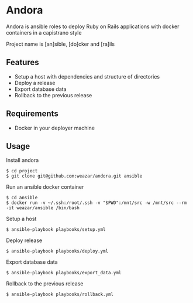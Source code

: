 # Andora

Andora is ansible roles to deploy Ruby on Rails applications with docker containers in a capistrano style

Project name is [an]sible, [do]cker and [ra]ils

## Features

- Setup a host with dependencies and structure of directories
- Deploy a release
- Export database data
- Rollback to the previous release

## Requirements

- Docker in your deployer machine

## Usage

Install andora

```
$ cd project
$ git clone git@github.com:weazar/andora.git ansible
```

Run an ansible docker container

```
$ cd ansible
$ docker run -v ~/.ssh:/root/.ssh -v "$PWD":/mnt/src -w /mnt/src --rm -it weazar/ansible /bin/bash
```

Setup a host

```
$ ansible-playbook playbooks/setup.yml
```

Deploy release

```
$ ansible-playbook playbooks/deploy.yml
```

Export database data

```
$ ansible-playbook playbooks/export_data.yml
```

Rollback to the previous release

```
$ ansible-playbook playbooks/rollback.yml
```
